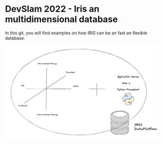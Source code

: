 # DevSlam 2022 - Iris an multidimensional database

In this git, you will find examples on how IRIS can be an fast an flexible database.

![image info](https://raw.githubusercontent.com/grongierisc/iris-devslam/master/misc/img/Main.jpg)


